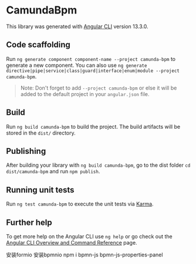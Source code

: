 # CamundaBpm

This library was generated with [Angular CLI](https://github.com/angular/angular-cli) version 13.3.0.

## Code scaffolding

Run `ng generate component component-name --project camunda-bpm` to generate a new component. You can also use `ng generate directive|pipe|service|class|guard|interface|enum|module --project camunda-bpm`.
> Note: Don't forget to add `--project camunda-bpm` or else it will be added to the default project in your `angular.json` file. 

## Build

Run `ng build camunda-bpm` to build the project. The build artifacts will be stored in the `dist/` directory.

## Publishing

After building your library with `ng build camunda-bpm`, go to the dist folder `cd dist/camunda-bpm` and run `npm publish`.

## Running unit tests

Run `ng test camunda-bpm` to execute the unit tests via [Karma](https://karma-runner.github.io).

## Further help

To get more help on the Angular CLI use `ng help` or go check out the [Angular CLI Overview and Command Reference](https://angular.io/cli) page.


安装formio
安装bpmnio
npm i bpmn-js bpmn-js-properties-panel
